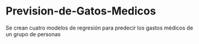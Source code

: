 # Prevision-de-Gatos-Medicos
Se crean cuatro modelos de regresión para predecir los gastos médicos de un grupo de personas

